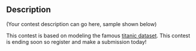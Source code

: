 ## Description
(Your contest description can go here, sample shown below)

This contest is based on modeling the famous [titanic dataset](https://www.kaggle.com/c/titanic/data). This contest is ending soon so register and make a submission today!
